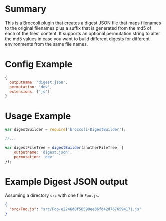 Summary
=======

This is a Broccoli plugin that creates a digest JSON file that maps filenames to the original filenames plus a suffix that is generated from the md5 of each of the files' content. It supports an optional permutation string to alter the md5 values in case you want to build different digests for different environments from the same file names.


Config Example
==============

```javascript
{
  outputname: 'digest.json',
  permutation: 'dev',
  extensions: ['js']
}
```


Usage Example
=============

```javascript
var digestBuilder = require('broccoli-DigestBuilder');

//...

var digestFileTree = digestBuilder(anotherFileTree, {
    outputname: 'digest.json',
    permutation: 'dev'
});

```


Example Digest JSON output
==========================

Assuming a directory `src` with one file `Foo.js`.

```json
{
  "src/Foo.js": "src/Foo-e2246d0f58599ee36fd42d7676594171.js"
}
```
